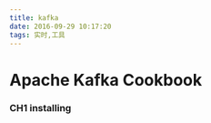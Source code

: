```yaml
---
title: kafka
date: 2016-09-29 10:17:20
tags: 实时,工具
---
```

# Apache Kafka Cookbook

### CH1 installing